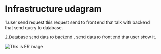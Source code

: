 # Infrastructure udagram

1.user send request this request send to front end that talk with backend that send query to database.

2.Database send data to backend , send data to front end that user show it.

![This is ER image](https://github.com/WalaaEsaa/udagram/blob/main/screen_shot/aws.JPG)




